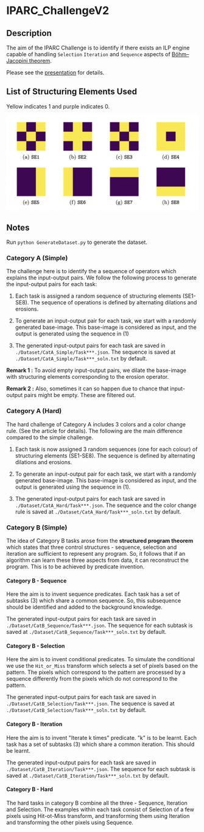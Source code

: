 # IPARC_ChallengeV2

## Description

The aim of the IPARC Challenge is to identify if there exists an ILP engine capable of handling `Selection` `Iteration` and `Sequence` aspects of  [Böhm–Jacopini theorem](https://en.wikipedia.org/wiki/Structured_program_theorem). 

Please see the [presentation](./img/IJCLR2022_Slides.pdf) for details.

## List of Structuring Elements Used

Yellow indicates 1 and purple indicates 0.

![Alt text](./img/SE.png "List of Structuring Elements Used.")

## Notes

Run `python GenerateDataset.py` to generate the dataset.

### Category A (Simple)

The challenge here is to identify the a sequence of operators which explains the input-output pairs. We follow the following process to generate the input-output pairs for each task:

1. Each task is assigned a random sequence of structuring elements (SE1-SE8). The sequence of operations is defined by alternating dilations and erosions.

2. To generate an input-output pair for each task, we start with a randomly generated base-image. This base-image is considered as input, and the output is generated using the sequence in (1)

3. The generated input-output pairs for each task are saved in `./Dataset/CatA_Simple/Task***.json`. The sequence is saved at `./Dataset/CatA_Simple/Task***_soln.txt` by default.

**Remark 1 :** To avoid empty input-output pairs, we dilate the base-image with structuring elements corresponding to the erosion operator. 

**Remark 2 :** Also, sometimes it can so happen due to chance that input-output pairs might be empty. These are filtered out.

### Category A (Hard)

The hard challenge of Category A includes 3 colors and a color change rule. (See the article for details). The following are the main difference compared to the simple challenge.

1. Each task is now assigned 3 random sequences (one for each colour) of structuring elements (SE1-SE8). The sequence is defined by alternating dilations and erosions.

2. To generate an input-output pair for each task, we start with a randomly generated base-image. This base-image is considered as input, and the output is generated using the sequence in (1).

3. The generated input-output pairs for each task are saved in `./Dataset/CatA_Hard/Task***.json`. The sequence and the color change rule is saved at `./Dataset/CatA_Hard/Task***_soln.txt` by default.


### Category B (Simple)

The idea of Category B tasks arose from the **structured program theorem** which states that three control structures - sequence, selection and iteration are sufficient to represent any program. So, it follows that if an algorithm can learn these three aspects from data, it can reconstruct the program. This is to be achieved by predicate invention.


#### Category B - Sequence

Here the aim is to invent sequence predicates. Each task has a set of subtasks (3) which share a common sequence. So, this subsequence should be identified and added to the background knowledge.

The generated input-output pairs for each task are saved in `./Dataset/CatB_Sequence/Task***.json`. The sequence for each subtask is saved at `./Dataset/CatB_Sequence/Task***_soln.txt` by default.

#### Category B - Selection

Here the aim is to invent conditional predicates. To simulate the conditional we use the `Hit_or_Miss` transform which selects a set of pixels based on the pattern. The pixels which correspond to the pattern are processed by a sequence differently from the pixels which do not correspond to the pattern. 

The generated input-output pairs for each task are saved in `./Dataset/CatB_Selection/Task***.json`. The sequence is saved at `./Dataset/CatB_Selection/Task***_soln.txt` by default.

#### Category B - Iteration

Here the aim is to invent "Iterate k times" predicate. "k" is to be learnt. Each task has a set of subtasks (3) which share a common iteration. This should be learnt.

The generated input-output pairs for each task are saved in `./Dataset/CatB_Iteration/Task***.json`. The sequence for each subtask is saved at `./Dataset/CatB_Iteration/Task***_soln.txt` by default.

#### Category B - Hard

The hard tasks in category B combine all the three - Sequence, Iteration and Selection. The examples within each task consist of Selection of a few pixels using Hit-ot-Miss transform, and transforming them using Iteration and transforming the other pixels using Sequence.